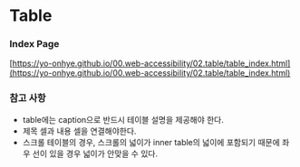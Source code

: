 # Table

### Index Page

[https://yo-onhye.github.io/00.web-accessibility/02.table/table_index.html](https://yo-onhye.github.io/00.web-accessibility/02.table/table_index.html)

### 참고 사항

- table에는 caption으로 반드시 테이블 설명을 제공해야 한다.
- 제목 셀과 내용 셀을 연결해야한다.
- 스크롤 테이블의 경우, 스크롤의 넓이가 inner table의 넓이에 포함되기 때문에 좌우 선이 있을 경우 넓이가 안맞을 수 있다.
